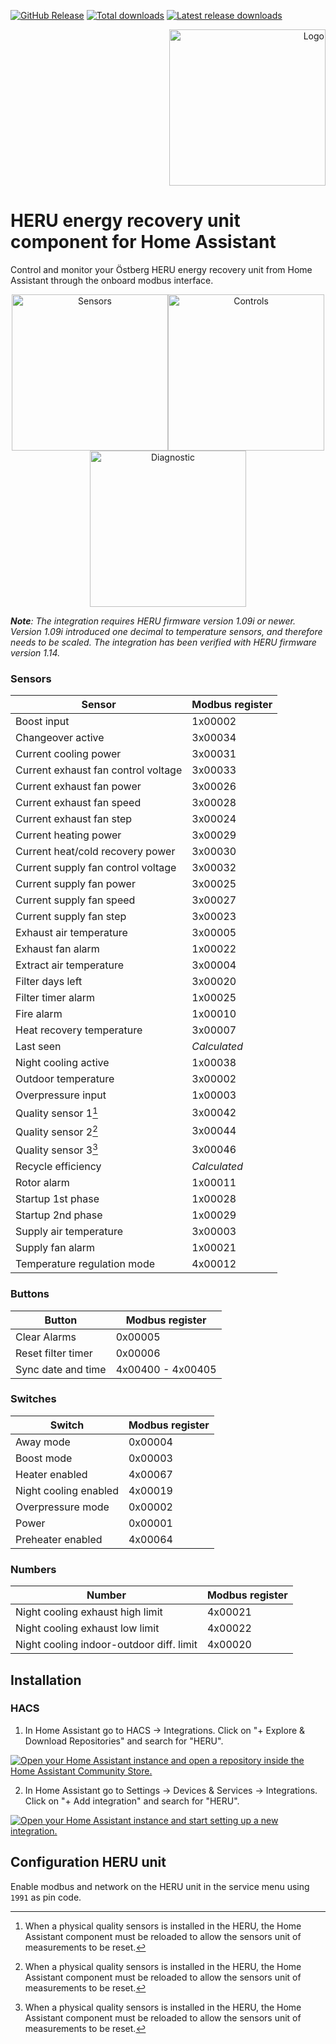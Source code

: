 [![GitHub Release][releases-shield]][releases]
[![Total downloads][total-downloads-shield]][total-downloads]
[![Latest release downloads][latest-release-downloads-shield]][latest-release-downloads]

<p align="right">
<img width="250" alt="Logo" src="https://raw.githubusercontent.com/toringer/home-assistant-heru/master/assets/logo.png">
</p>

# HERU energy recovery unit component for Home Assistant


Control and monitor your Östberg HERU energy recovery unit from Home Assistant through the onboard modbus interface.

<p align="center">
<img width="250" alt="Sensors" src="https://raw.githubusercontent.com/toringer/home-assistant-heru/master/assets/sensors.png"><img width="250" alt="Controls" src="https://raw.githubusercontent.com/toringer/home-assistant-heru/master/assets/controls.png"><img width="250" alt="Diagnostic" src="https://raw.githubusercontent.com/toringer/home-assistant-heru/master/assets/diagnostic.png">
</p>


*__Note__: The integration requires HERU firmware version 1.09i or newer. Version 1.09i introduced one decimal to temperature sensors, and therefore needs to be scaled. The integration has been verified with HERU firmware version 1.14.*

### Sensors
| Sensor  | Modbus register |
| ------------- | ------------- |
|Boost input|1x00002|
|Changeover active|3x00034|
|Current cooling power|3x00031|
|Current exhaust fan control voltage|3x00033|
|Current exhaust fan power|3x00026|
|Current exhaust fan speed|3x00028|
|Current exhaust fan step|3x00024|
|Current heating power|3x00029|
|Current heat/cold recovery power|3x00030|
|Current supply fan control voltage|3x00032|
|Current supply fan power|3x00025|
|Current supply fan speed|3x00027|
|Current supply fan step|3x00023|
|Exhaust air temperature|3x00005|
|Exhaust fan alarm|1x00022|
|Extract air temperature|3x00004|
|Filter days left|3x00020|
|Filter timer alarm|1x00025|
|Fire alarm|1x00010|
|Heat recovery temperature|3x00007|
|Last seen|_Calculated_|
|Night cooling active|1x00038|
|Outdoor temperature | 3x00002  |
|Overpressure input|1x00003|
|Quality sensor 1[^1]|3x00042|
|Quality sensor 2[^1]|3x00044|
|Quality sensor 3[^1]|3x00046|
|Recycle efficiency|_Calculated_|
|Rotor alarm|1x00011|
|Startup 1st phase|1x00028|
|Startup 2nd phase|1x00029|
|Supply air temperature|3x00003|
|Supply fan alarm|1x00021|
|Temperature regulation mode|4x00012|

[^1]: When a physical quality sensors is installed in the HERU, the Home Assistant component must be reloaded to allow the sensors unit of measurements to be reset.

### Buttons
| Button  | Modbus register |
| ------------- | ------------- |
| Clear Alarms |0x00005|
|Reset filter timer|0x00006|
|Sync date and time|4x00400 - 4x00405|


### Switches
| Switch  | Modbus register |
| ------------- | ------------- |
|Away mode|0x00004|
|Boost mode|0x00003|
|Heater enabled|4x00067|
|Night cooling enabled|4x00019|
|Overpressure mode|0x00002|
|Power|0x00001|
|Preheater enabled|4x00064|

### Numbers
| Number  | Modbus register |
| ------------- | ------------- |
|Night cooling exhaust high limit|4x00021|
|Night cooling exhaust low limit|4x00022|
|Night cooling indoor-outdoor diff. limit|4x00020|

## Installation

### HACS
1. In Home Assistant go to HACS -> Integrations. Click on "+ Explore & Download Repositories" and search for "HERU".

[![Open your Home Assistant instance and open a repository inside the Home Assistant Community Store.](https://my.home-assistant.io/badges/hacs_repository.svg)](https://my.home-assistant.io/redirect/hacs_repository/?owner=toringer&repository=home-assistant-heru&category=integration)

2. In Home Assistant go to Settings -> Devices & Services -> Integrations. Click on "+ Add integration" and search for "HERU".

[![Open your Home Assistant instance and start setting up a new integration.](https://my.home-assistant.io/badges/config_flow_start.svg)](https://my.home-assistant.io/redirect/config_flow_start/?domain=heru)


## Configuration HERU unit

Enable modbus and network on the HERU unit in the service menu using `1991` as pin code.



[releases-shield]: https://img.shields.io/github/v/release/toringer/home-assistant-heru?style=flat-square
[releases]: https://github.com/toringer/home-assistant-heru/releases
[total-downloads-shield]: https://img.shields.io/github/downloads/toringer/home-assistant-heru/total?style=flat-square
[total-downloads]: https://github.com/toringer/home-assistant-heru
[latest-release-downloads-shield]: https://img.shields.io/github/downloads/toringer/home-assistant-heru/latest/total?style=flat-square
[latest-release-downloads]: https://github.com/toringer/home-assistant-heru
